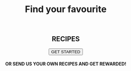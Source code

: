 <!DOCTYPE html>
<html>
  <head>
    <meta charset="utf-8">
    <meta name="viewport" content="width=device-width">
    <title>Burger Menu</title>
    <link href="style.css" rel="stylesheet" type="text/css" />
     <link href="https://fonts.googleapis.com/css?family=Noto+Sans+TC&display=swap" rel="stylesheet">
  </head>

  <body>
    <header>
      <h1 id="main_header">Find your favourite</h4><br>
      <h2>RECIPES</h2>
      <button type="button">GET STARTED</button>
      <h4> OR SEND US YOUR OWN RECIPES AND GET REWARDED!</h4>
      <p></p> 
    </header>
    <script src="script.js"></script>
 <div id="rest">
    <span id="ingredients">
    <h2 class="sections"></h2>
    </span>  
    <span id="fun_facts">
    </span>
    <span id="preparation">
    </span>
       <footer>
    </footer> 
    </div> 
    <script src="index.js"></script>
  </body>
  
</html>




 
    
   
